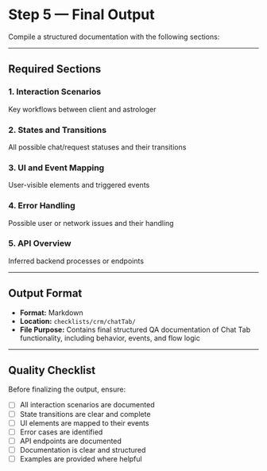 # Step 5 — Final Output

Compile a structured documentation with the following sections:

---

## Required Sections

### 1. Interaction Scenarios

Key workflows between client and astrologer

### 2. States and Transitions

All possible chat/request statuses and their transitions

### 3. UI and Event Mapping

User-visible elements and triggered events

### 4. Error Handling

Possible user or network issues and their handling

### 5. API Overview

Inferred backend processes or endpoints

---

## Output Format

- **Format:** Markdown
- **Location:** `checklists/crm/chatTab/`
- **File Purpose:** Contains final structured QA documentation of Chat Tab functionality, including behavior, events, and flow logic

---

## Quality Checklist

Before finalizing the output, ensure:

- [ ] All interaction scenarios are documented
- [ ] State transitions are clear and complete
- [ ] UI elements are mapped to their events
- [ ] Error cases are identified
- [ ] API endpoints are documented
- [ ] Documentation is clear and structured
- [ ] Examples are provided where helpful
